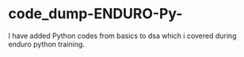 # code_dump-ENDURO-Py-
I have added Python codes from basics to dsa which i covered during enduro python training.
